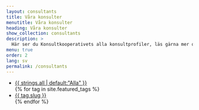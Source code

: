 ```yaml
---
layout: consultants
title: Våra konsulter
menutitle: Våra konsulter
heading: Våra konsulter
show_collection: consultants
description: >
  Här ser du Konsultkooperativets alla konsultprofiler, läs gärna mer om våra erfarna, professionella och kompetenta konsulter. Klicka på de olika kompetenslänkarna för att filtrera listan
menu: true
order: 2
lang: sv
permalink: /consultants
---
```


<ul class="tags">
<li class="tag"><a href="/consultants">{{ strings.all | default:"Alla" }}</a></li>
{% for tag in site.featured_tags %} <li class="tag"><a href="/tag/{{ tag.slug }}">{{ tag.slug }}</a></li>{% endfor %}
</ul>